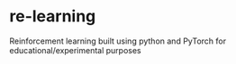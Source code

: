 # re-learning
Reinforcement learning built using python and PyTorch for educational/experimental purposes
